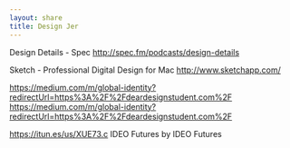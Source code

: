 ```yaml
---
layout: share
title: Design Jer
---
```



Design Details - Spec
http://spec.fm/podcasts/design-details


Sketch - Professional Digital Design for Mac
http://www.sketchapp.com/


https://medium.com/m/global-identity?redirectUrl=https%3A%2F%2Fdeardesignstudent.com%2F
https://medium.com/m/global-identity?redirectUrl=https%3A%2F%2Fdeardesignstudent.com%2F

https://itun.es/us/XUE73.c
IDEO Futures by IDEO Futures